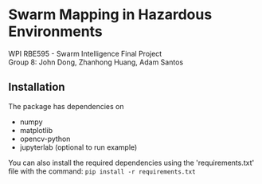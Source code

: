 # Swarm Mapping in Hazardous Environments
WPI RBE595 - Swarm Intelligence Final Project\
Group 8: John Dong, Zhanhong Huang, Adam Santos

## Installation
The package has dependencies on
- numpy
- matplotlib
- opencv-python
- jupyterlab (optional to run example)

You can also install the required dependencies using the 'requirements.txt' file with the command:
`pip install -r requirements.txt`